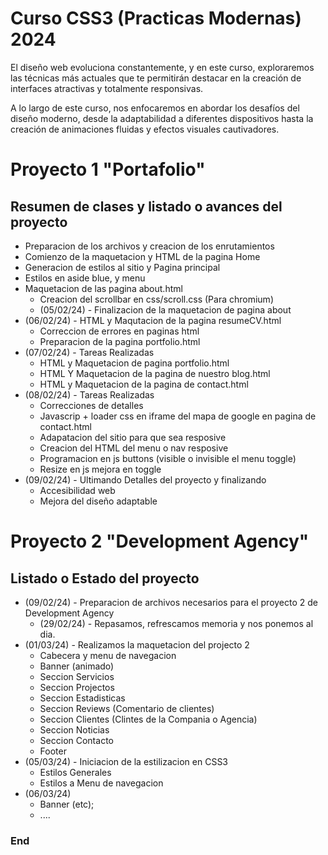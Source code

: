 # Curso CSS3 (Practicas Modernas) 2024

El diseño web evoluciona constantemente, y en este curso, exploraremos las técnicas más actuales que te permitirán destacar en la creación de interfaces atractivas y totalmente responsivas.

A lo largo de este curso, nos enfocaremos en abordar los desafíos del diseño moderno, desde la adaptabilidad a diferentes dispositivos hasta la creación de animaciones fluidas y efectos visuales cautivadores.


# Proyecto 1 "Portafolio"
## Resumen de clases y listado o avances del proyecto

- Preparacion de los archivos y creacion de los enrutamientos
- Comienzo de la maquetacion y HTML de la pagina Home
- Generacion de estilos al sitio y Pagina principal
- Estilos en aside blue, y menu
- Maquetacion de las pagina about.html
    - Creacion del scrollbar en css/scroll.css (Para chromium)
    - (05/02/24) - Finalizacion de la maquetacion de pagina about 
- (06/02/24) - HTML y Maqutacion de la pagina resumeCV.html
    - Correccion de errores en paginas html
    - Preparacion de la pagina portfolio.html
- (07/02/24) - Tareas Realizadas
    - HTML y Maquetacion de pagina portfolio.html
    - HTML Y Maquetacion de la pagina de nuestro blog.html
    - HTML y Maquetacion de la pagina de contact.html
- (08/02/24) - Tareas Realizadas
    - Correcciones de detalles
    - Javascrip + loader css en iframe del mapa de google en pagina de contact.html
    - Adapatacion del sitio para que sea resposive
    - Creacion del HTML del menu o nav resposive
    - Programacion en js buttons (visible o invisible el menu toggle)
    - Resize en js mejora en toggle
- (09/02/24) - Ultimando Detalles del proyecto y finalizando
    - Accesibilidad web
    - Mejora del diseño adaptable

# Proyecto 2 "Development Agency"
## Listado o Estado del proyecto

- (09/02/24) - Preparacion de archivos necesarios para el proyecto 2 de Development Agency
    - (29/02/24) - Repasamos, refrescamos memoria y nos ponemos al dia.
- (01/03/24) - Realizamos la maquetacion del projecto 2
    - Cabecera y menu de navegacion
    - Banner (animado)
    - Seccion Servicios
    - Seccion Projectos
    - Seccion Estadisticas
    - Seccion Reviews (Comentario de clientes)
    - Seccion Clientes (Clintes de la Compania o Agencia)
    - Seccion Noticias 
    - Seccion Contacto
    - Footer
- (05/03/24) - Iniciacion de la estilizacion en CSS3
    - Estilos Generales
    - Estilos a Menu de navegacion
- (06/03/24) 
    - Banner (etc);
    - ....


### End